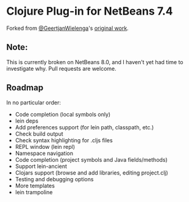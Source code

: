 # Clojure Plug-in for NetBeans 7.4

Forked from [@GeertjanWielenga](https://github.com/GeertjanWielenga)'s [original work](https://blogs.oracle.com/geertjan/entry/leiningen_clojure_and_netbeans_ide).

## Note:

This is currently broken on NetBeans 8.0, and I haven't yet had time to investigate why. Pull requests are welcome.

## Roadmap

In no particular order:

* Code completion (local symbols only)
* lein deps
* Add preferences support (for lein path, classpath, etc.)
* Check build output 
* Check syntax highlighting for .cljs files
* REPL window (lein repl)
* Namespace navigation
* Code completion (project symbols and Java fields/methods)
* Support lein-ancient
* Clojars support (browse and add libraries, editing project.clj)
* Testing and debugging options
* More templates
* lein trampoline
